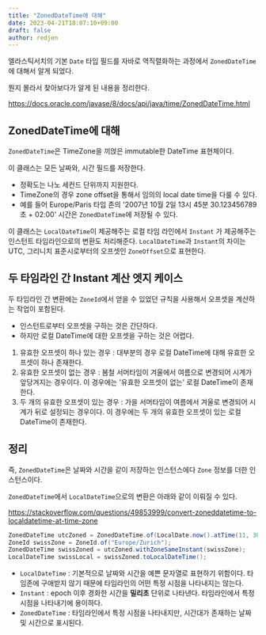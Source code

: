 ```yaml
---
title: "ZonedDateTime에 대해"
date: 2023-04-21T18:07:10+09:00
draft: false
author: redjen
---
```


엘라스틱서치의 기본 `Date` 타입 필드를 자바로 역직렬화하는 과정에서 `ZonedDateTime`에 대해서 알게 되었다.

뭔지 몰라서 찾아보다가 알게 된 내용을 정리한다.

https://docs.oracle.com/javase/8/docs/api/java/time/ZonedDateTime.html

## ZonedDateTime에 대해

`ZonedDateTime`은 TimeZone을 끼얹은 immutable한 DateTime 표현체이다.

이 클래스는 모든 날짜와, 시간 필드를 저장한다.
- 정확도는 나노 세컨드 단위까지 지원한다.
- TimeZone의 경우 zone offset을 통해서 임의의 local date time을 다룰 수 있다.
- 예를 들어 Europe/Paris 타임 존의 '2007년 10월 2일 13시 45분 30.123456789초 + 02:00' 시간은 `ZonedDateTime`에 저장될 수 있다.

이 클래스는 `LocalDateTime`이 제공해주는 로컬 타임 라인에서 `Instant` 가 제공해주는 인스턴트 타임라인으로의 변환도 처리해준다.
`LocalDateTime`과 `Instant`의 차이는 UTC, 그리니치 표준시로부터의 오프셋인 `ZoneOffset`으로 표현한다.

## 두 타임라인 간 Instant 계산 엣지 케이스

두 타임라인 간 변환에는 `ZoneId`에서 얻을 수 있었던 규칙을 사용해서 오프셋을 계산하는 작업이 포함된다.
- 인스턴트로부터 오프셋을 구하는 것은 간단하다.
- 하지만 로컬 DateTime에 대한 오프셋을 구하는 것은 어렵다.

1. 유효한 오프셋이 하나 있는 경우 : 대부분의 경우 로컬 DateTime에 대해 유효한 오프셋이 하나 존재한다.
2. 유효한 오프셋이 없는 경우 : 봄철 서머타임이 겨울에서 여름으로 변경되어 시계가 앞당겨지는 경우이다. 이 경우에는 '유효한 오프셋이 없는' 로컬 DateTime이 존재한다.
3. 두 개의 유효한 오프셋이 있는 경우 : 가을 서머타임이 여름에서 겨울로 변경되어 시계가 뒤로 설정되는 경우이다. 이 경우에는 두 개의 유효한 오프셋이 있는 로컬 DateTime이 존재한다.

## 정리

즉, `ZonedDateTime`은 날짜와 시간을 같이 저장하는 인스턴스에다 `Zone` 정보를 더한 인스턴스이다.

`ZonedDateTime`에서 `LocalDateTime`으로의 변환은 아래와 같이 이뤄질 수 있다.

https://stackoverflow.com/questions/49853999/convert-zoneddatetime-to-localdatetime-at-time-zone

```java
ZonedDateTime utcZoned = ZonedDateTime.of(LocalDate.now().atTime(11, 30), ZoneOffset.UTC);
ZoneId swissZone = ZoneId.of("Europe/Zurich");
ZonedDateTime swissZoned = utcZoned.withZoneSameInstant(swissZone);
LocalDateTime swissLocal = swissZoned.toLocalDateTime();
```

- `LocalDateTime` : 기본적으로 날짜와 시간을 예쁜 문자열로 표현하기 위함이다. 타임존에 구애받지 않기 때문에 타임라인의 어떤 특정 시점을 나타내지는 않는다.
- `Instant` : epoch 이후 경화한 시간을 **밀리초** 단위로 나타낸다. 타임라인에서 특정 시점을 나타내기에 용이하다.
- `ZonedDateTime` : 타임라인에서 특정 시점을 나타내지만, 시간대가 존재하는 날짜 및 시간으로 표시된다.

